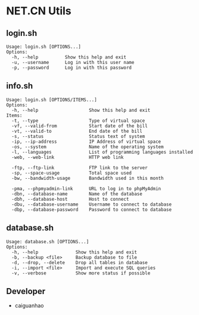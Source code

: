 NET.CN Utils
============

login.sh
--------
    Usage: login.sh [OPTIONS...]
    Options:
      -h, --help          Show this help and exit
      -u, --username      Log in with this user name
      -p, --password      Log in with this password

info.sh
-------
    Usage: login.sh [OPTIONS/ITEMS...]
    Options:
      -h, --help                   Show this help and exit
    Items:
      -t, --type                   Type of virtual space
      -vf, --valid-from            Start date of the bill
      -vt, --valid-to              End date of the bill
      -s, --status                 Status text of system
      -ip, --ip-address            IP Address of virtual space
      -os, --system                Name of the operating system
      -l, --languages              List of programming languages installed
      -web, --web-link             HTTP web link

      -ftp, --ftp-link             FTP link to the server
      -sp, --space-usage           Total space used
      -bw, --bandwidth-usage       Bandwidth used in this month

      -pma, --phpmyadmin-link      URL to log in to phpMyAdmin
      -dbn, --database-name        Name of the database
      -dbh, --database-host        Host to connect
      -dbu, --database-username    Username to connect to database
      -dbp, --database-password    Password to connect to database

database.sh
-----------
    Usage: database.sh [OPTIONS...]
    Options:
      -h, --help              Show this help and exit
      -b, --backup <file>     Backup database to file
      -d, --drop, --delete    Drop all tables in database
      -i, --import <file>     Import and execute SQL queries
      -v, --verbose           Show more status if possible

Developer
---------
* caiguanhao
